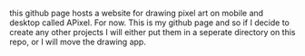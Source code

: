 this github page hosts a website for drawing pixel art on mobile and desktop called APixel. For now. 
This is my github page and so if I decide to create any other projects I will either put them in a seperate directory on this repo, or I will move the drawing app. 
